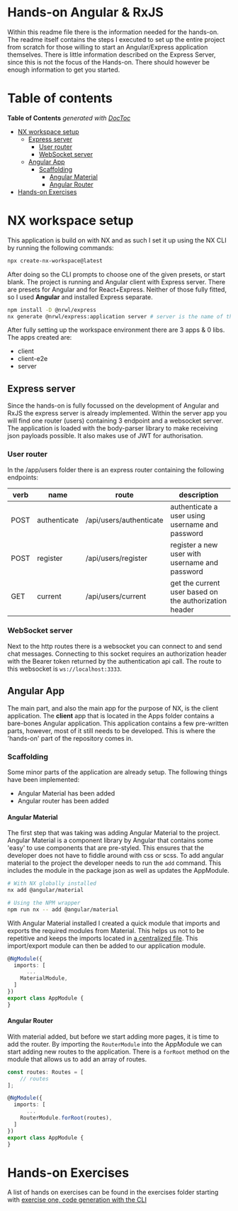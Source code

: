 # Hands-on Angular & RxJS

Within this readme file there is the information needed for the hands-on. The readme itself contains the steps I executed to set up the entire project from 
scratch for those willing to start an Angular/Express application themselves. There is little information described on the Express Server, since this is not
the focus of the Hands-on. There should however be enough information to get you started.

# Table of contents
<!-- START doctoc generated TOC please keep comment here to allow auto update -->
<!-- DON'T EDIT THIS SECTION, INSTEAD RE-RUN doctoc TO UPDATE -->
**Table of Contents**  *generated with [DocToc](https://github.com/thlorenz/doctoc)*

- [NX workspace setup](#nx-workspace-setup)
  - [Express server](#express-server)
    - [User router](#user-router)
    - [WebSocket server](#websocket-server)
  - [Angular App](#angular-app)
    - [Scaffolding](#scaffolding)
      - [Angular Material](#angular-material)
      - [Angular Router](#angular-router)
- [Hands-on Exercises](#hands-on-exercises)

<!-- END doctoc generated TOC please keep comment here to allow auto update -->
# NX workspace setup

This application is build on with NX and as such I set it up using the NX CLI by running the following commands:
```bash
npx create-nx-workspace@latest
```
After doing so the CLI prompts to choose one of the given presets, or start blank. The project is running and Angular client with Express server. 
There are presets for Angular and for React+Express. Neither of those fully fitted, so I used **Angular** and installed Express separate. 
```bash
npm install -D @nrwl/express
nx generate @nrwl/express:application server # server is the name of the application
```
After fully setting up the workspace environment there are 3 apps & 0 libs. The apps created are:
- client
- client-e2e
- server

## Express server

Since the hands-on is fully focussed on the development of Angular and RxJS the express server is already implemented. Within the server app you will 
find one router (users) containing 3 endpoint and a websocket server. The application is loaded with the body-parser library to make receiving json
payloads possible. It also makes use of JWT for authorisation. 

### User router

In the /app/users folder there is an express router containing the following endpoints:

| verb | name         | route                   | description                                            |
|------|--------------|-------------------------|--------------------------------------------------------|
| POST | authenticate | /api/users/authenticate | authenticate a user using username and password        |
| POST | register     | /api/users/register     | register a new user with username and password         |
| GET  | current      | /api/users/current      | get the current user based on the authorization header |

### WebSocket server

Next to the http routes there is a websocket you can connect to and send chat messages. Connecting to this socket requires an authorization header with the
Bearer token returned by the authentication api call. The route to this websocket is `ws://localhost:3333`.

## Angular App

The main part, and also the main app for the purpose of NX, is the client application. The **client** app that is located in the Apps folder contains a 
bare-bones Angular application. This application contains a few pre-written parts, however, most of it still needs to be developed. This is where the 
'hands-on' part of the repository comes in. 

### Scaffolding

Some minor parts of the application are already setup. The following things have been implemented:
- Angular Material has been added
- Angular router has been added

#### Angular Material

The first step that was taking was adding Angular Material to the project. Angular Material is a component library by Angular that contains some 'easy' to use
components that are pre-styled. This ensures that the developer does not have to fiddle around with css or scss. To add angular material to the project the 
developer needs to run the `add` command. This includes the module in the package json as well as updates the AppModule.

```bash
# With NX globally installed
nx add @angular/material
```
```bash
# Using the NPM wrapper
npm run nx -- add @angular/material
```
With Angular Material installed I created a quick module that imports and exports the required modules from Material. This helps us not to be repetitive and 
keeps the imports located in [a centralized file](handson/apps/client/src/app/material/material.module.ts). This import/export module can then be added to our 
application module. 

```typescript
@NgModule({
  imports: [
      ...
    MaterialModule,
  ]
})
export class AppModule {
}
```

#### Angular Router

With material added, but before we start adding more pages, it is time to add the router. By importing the `RouterModule` into the AppModule we can start adding
new routes to the application. There is a `forRoot` method on the module that allows us to add an array of routes.

```typescript
const routes: Routes = [
    // routes
];

@NgModule({
  imports: [
      ...
    RouterModule.forRoot(routes),
  ]
})
export class AppModule {
}
```

# Hands-on Exercises

A list of hands on exercises can be found in the exercises folder starting with [exercise one, code generation with the CLI](exercises/01-code-generation.md)
